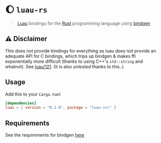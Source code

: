 # 🌔 ``luau-rs``
> [Luau](https://github.com/Roblox/luau) bindings for the [Rust](https://www.rust-lang.org) programming language using [bindgen](https://github.com/rust-lang/rust-bindgen)

## ⚠️ Disclaimer
This does not provide bindings for everything as luau does not provide an adequate API for C bindings, which trips up bindgen & makes ffi exponentially more difficult (thanks to using C++'s ``std::string`` and whatnot). See [luau/121](https://github.com/Roblox/luau/issues/121). (It is also *untested* thanks to this..)

## Usage
Add this to your ``Cargo.toml``
```toml
[dependencies]
luau = { version = "0.1.0", package = "luau-src" }
```

## Requirements
See the requirements for bindgen [here](https://rust-lang.github.io/rust-bindgen/requirements.html)